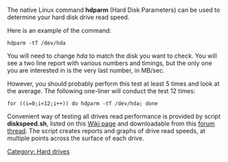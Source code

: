 The native Linux command **hdparm** (Hard Disk Parameters) can be used
to determine your hard disk drive read speed.

Here is an example of the command:

`hdparm -tT /dev/hda`

You will need to change *hda* to match the disk you want to check. You
will see a two line report with various numbers and timings, but the
only one you are interested in is the very last number, in MB/sec.

However, you should probably perform this test at least 5 times and look
at the average. The following one-liner will conduct the test 12 times:

`for ((i=0;i<12;i++)) do hdparm -tT /dev/hda; done`

Convenient way of testing all drives read performance is provided by
script **diskspeed.sh**, listed on this [Wiki
page](http://lime-technology.com/wiki/index.php?title=UnRAID_Add_Ons#Disk_Speed)
and downloadable from this [forum
thread](http://lime-technology.com/forum/index.php?topic=31073). The
script creates reports and graphs of drive read speeds, at multiple
points across the surface of each drive.

[Category: Hard drives](Category:_Hard_drives "wikilink")
